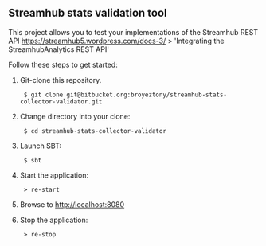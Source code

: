 ## Streamhub stats validation tool

This project allows you to test your implementations of the Streamhub REST API
https://streamhub5.wordpress.com/docs-3/ > 'Integrating the StreamhubAnalytics REST API'


Follow these steps to get started:

1. Git-clone this repository.

        $ git clone git@bitbucket.org:broyeztony/streamhub-stats-collector-validator.git

2. Change directory into your clone:

        $ cd streamhub-stats-collector-validator

3. Launch SBT:

        $ sbt

4. Start the application:

        > re-start

6. Browse to [http://localhost:8080](http://localhost:8080/)

7. Stop the application:

        > re-stop


